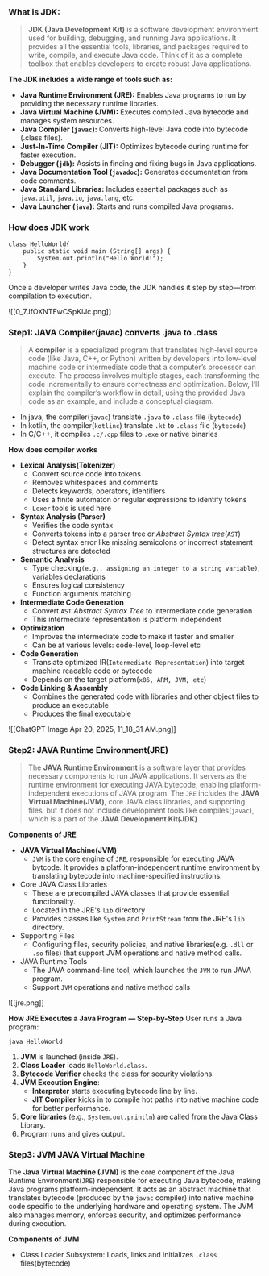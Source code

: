 ### What is JDK:
> **JDK (Java Development Kit)** is a software development environment used for building, debugging, and running Java applications. It provides all the essential tools, libraries, and packages required to write, compile, and execute Java code. Think of it as a complete toolbox that enables developers to create robust Java applications.

**The JDK includes a wide range of tools such as:**
- **Java Runtime Environment (JRE):** Enables Java programs to run by providing the necessary runtime libraries.
- **Java Virtual Machine (JVM):** Executes compiled Java bytecode and manages system resources.
- **Java Compiler (`javac`):** Converts high-level Java code into bytecode (.class files).
- **Just-In-Time Compiler (JIT):** Optimizes bytecode during runtime for faster execution.
- **Debugger (`jdb`):** Assists in finding and fixing bugs in Java applications.
- **Java Documentation Tool (`javadoc`):** Generates documentation from code comments.
- **Java Standard Libraries:** Includes essential packages such as `java.util`, `java.io`, `java.lang`, etc.
- **Java Launcher (`java`):** Starts and runs compiled Java programs.

### How does JDK work

```
class HelloWorld{
    public static void main (String[] args) {
        System.out.println("Hello World!");
    }
}
```

Once a developer writes Java code, the JDK handles it step by step—from compilation to execution.

![[0_7JfOXNTEwCSpKlJc.png]]
### Step1: JAVA Compiler(javac) converts .java to .class
> A **compiler** is a specialized program that translates high-level source code (like Java, C++, or Python) written by developers into low-level machine code or intermediate code that a computer’s processor can execute. The process involves multiple stages, each transforming the code incrementally to ensure correctness and optimization. Below, I’ll explain the compiler’s workflow in detail, using the provided Java code as an example, and include a conceptual diagram.

* In java, the compiler(`javac`) translate `.java` to `.class` file (`bytecode`)
* In kotlin, the compiler(`kotlinc`) translate `.kt` to `.class` file (`bytecode`)
* In C/C++, it compiles `.c/.cpp` files to `.exe` or native binaries

**How does compiler works**
*  **Lexical Analysis(Tokenizer)** 
	* Convert source code into tokens 
	* Removes whitespaces and comments
	* Detects keywords, operators, identifiers 
	* Uses a finite automaton or regular expressions to identify tokens
	* `Lexer` tools is used here 
*  **Syntax Analysis (Parser)**
	* Verifies the code syntax 
	* Converts tokens into a parser tree or *Abstract Syntax tree*(`AST`)
	* Detect syntax error like missing semicolons or incorrect statement structures are detected
*  **Semantic Analysis**
	* Type checking`(e.g., assigning an integer to a string variable)`, variables declarations 
	* Ensures logical consistency 
	* Function arguments matching 
*  **Intermediate Code Generation**
	* Convert `AST` *Abstract Syntax Tree* to intermediate code generation
	* This intermediate representation is platform independent 
*  **Optimization**
	* Improves the intermediate code to make it faster and smaller 
	* Can be at various levels: code-level, loop-level etc 
*  **Code Generation**
	* Translate optimized IR(`Intermediate Representation`) into target machine readable code or bytecode 
	* Depends on the target platform(`x86, ARM, JVM, etc`)
* **Code Linking & Assembly**
	* Combines the generated code with libraries and other object files to produce an executable
	* Produces the final executable 

![[ChatGPT Image Apr 20, 2025, 11_18_31 AM.png]]
### Step2: JAVA Runtime Environment(JRE)
> The **JAVA Runtime Environment** is a software layer that provides necessary components to run JAVA applications. It servers as the runtime environment for executing JAVA bytecode, enabling platform-independent executions of JAVA program. The `JRE` includes the **JAVA Virtual Machine(JVM)**, core JAVA class libraries, and supporting files, but it does not include development tools like compiles(`javac`), which is a part of the **JAVA Development Kit(JDK)** 

**Components of JRE**

* **JAVA Virtual Machine(JVM)**
	* `JVM` is the core engine of `JRE`, responsible for executing JAVA bytcode. It provides a platform-independent runtime environment by translating bytecode into machine-specified instructions. 
* Core JAVA Class Libraries
	* These are precompiled JAVA classes that provide essential functionality. 
	* Located in the JRE's `lib` directory
	* Provides classes like `System` and `PrintStream` from the JRE's `lib` directory. 
* Supporting Files
	* Configuring files, security policies, and native libraries(e.g. `.dll` or `.so` files) that support JVM operations and native method calls.
* JAVA Runtime Tools
	* The JAVA command-line tool, which launches the `JVM` to run JAVA program.
	* Support `JVM` operations and native method calls

![[jre.png]]

**How JRE Executes a Java Program — Step-by-Step**
User runs a Java program:
```
java HelloWorld
```
1. **JVM** is launched (inside `JRE`).
2. **Class Loader** loads `HelloWorld.class`.
3. **Bytecode Verifier** checks the class for security violations.
4. **JVM Execution Engine**:
    - **Interpreter** starts executing bytecode line by line.
    - **JIT Compiler** kicks in to compile hot paths into native machine code for better performance.
5. **Core libraries** (e.g., `System.out.println`) are called from the Java Class Library.
6. Program runs and gives output.

### Step3: JVM JAVA Virtual Machine
The **Java Virtual Machine (JVM)** is the core component of the Java Runtime Environment(`JRE`) responsible for executing Java bytecode, making Java programs platform-independent. It acts as an abstract machine that translates bytecode (produced by the `javac` compiler) into native machine code specific to the underlying hardware and operating system. The JVM also manages memory, enforces security, and optimizes performance during execution.

**Components of JVM**
* Class Loader Subsystem: Loads, links and initializes `.class` files(bytecode)



